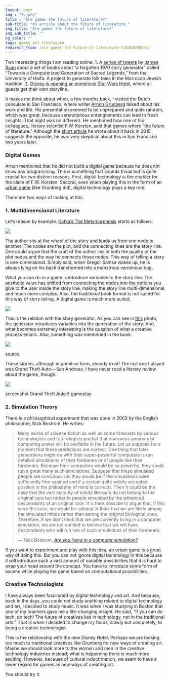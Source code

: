 ```yaml
---
layout: post
img : "7.jpeg"
title : "Are games the future of literature?"
sub-title: "An article about the future of literature."
img_title: "Are games the future of literature?"
img_sub_title: ""
bg_color: ""
tags: games art literature
redirect_from: /are-games-the-future-of-literature-f24d640585ec/
---
```


Two interesting things I am reading online:
1\. A [series of tweets](https://twitter.com/xfoml/status/888869022652968961) by [James Ryan](https://twitter.com/xfoml) about a set of books about “a forgotten 1970 story generator” called “Towards a Computerized Generation of Sacred Legends,” from the University of Haifa. A project to generate folk tales in the Morrocan Jewish tradition.
2\. [Disney is opening an immersive Star Wars Hotel](https://techcrunch.com/2017/07/15/disney-is-opening-an-immersive-star-wars-hotel-where-each-guest-gets-a-storyline/), where all guests get their own storyline.

> [](https://twitter.com/xfoml/status/888869572803051520)


It makes me think about when, a few months back, I visited the Dutch consulate in San Francisco, where writer [Arnon Grunberg](http://www.arnongrunberg.com/) talked about his work and life. His presentation seemed to be unprepared and quite random, which was great, because serendipitous entanglements can lead to fresh insights. That night was no different. He mentioned how one of his colleagues, literary scientist F.W. Korsten, said that games where “the future of literature.” Although the [short article](https://translate.google.com/translate?hl=en&sl=nl&tl=en&u=https%3A%2F%2Fwww.volkskrant.nl%2Fopinie%2Ftaal-is-een-simulatie-van-de-werkelijkheid-een-game~a3870165%2F) he wrote about it back in 2015 suggests the opposite, he was very skeptical about this in San Francisco two years later.

### Digital Games

Arnon mentioned that he did not build a digital game because he does not know any programming. This is something that sounds trivial but is quite crucial for two distinct reasons. First, digital technology is the enabler for the claim of F.W. Korsten. Second, even when playing this in the form of an [urban game](http://adventure.howstuffworks.com/outdoor-activities/urban-sports/urban-gaming1.htm) (like Grunberg did), digital technology plays a key role.

There are two ways of looking at this.

### 1\. Multidimensional Literature

Let’s reason by example. [Kafka’s The Metamorphosis](https://www.amazon.com/Metamorphosis-Franz-Kafka/dp/1557427666) starts as follows:

![](https://cdn-images-1.medium.com/max/800/1*Oc1IVMYNoIYCdE1Mcshscg.png)

The author sits at the wheel of the story and leads us from one node to another. The nodes are the plot, and the connecting lines are the story line. One could argue that the craft of the author lies in both the quality of the plot nodes and the way he connects those nodes. This way of telling a story is one-dimensional. Simply said, when Gregor Samsa wakes up, he is always lying on his back transformed into a monstrous verminous bug.

What you can do in a game is introduce variables to the story line. The aesthetic value has shifted from connecting the nodes into the options you give to the user inside the story line, making the story line multi-dimensional and much more complex. Also, the traditional book format is not suited for this way of story telling. A digital game is much more suited.

![](https://cdn-images-1.medium.com/max/800/1*zWJfuyAQzREcw9MdfO_eIg.png)


This is the relation with the story generator. As you can see in [this](https://twitter.com/xfoml/status/888873116583079936) photo, the generator introduces variables into the generation of the story. And, what becomes extremely interesting is the question of what a creative process entails. Also, something was mentioned in the book.

![](https://cdn-images-1.medium.com/max/800/1*dv8LHpSzn5E4A735yJ5ASA.jpeg)

[source](https://twitter.com/xfoml/status/888871202931879937)


These stories, although in primitive form, already exist! The last one I played was Grand Theft Auto — San Andreas. I have never read a literary review about the game, though.

![](https://cdn-images-1.medium.com/max/800/1*hzE3Nw6nUvg1OlsE9twBdw.png)

screenshot Grand Theft Auto 5 gameplay


### 2\. Simulation Theory

There is a philosophical experiment that was done in 2003 by the English philosopher, Nick Bostrom. He writes:

> Many works of science fiction as well as some forecasts by serious technologists and futurologists predict that enormous amounts of computing power will be available in the future. Let us suppose for a moment that these predictions are correct. One thing that later generations might do with their super-powerful computers is run detailed simulations of their forebears or of people like their forebears. Because their computers would be so powerful, they could run a great many such simulations. Suppose that these simulated people are conscious (as they would be if the simulations were sufficiently fine-grained and if a certain quite widely accepted position in the philosophy of mind is correct). Then it could be the case that the vast majority of minds like ours do not belong to the original race but rather to people simulated by the advanced descendants of an original race. It is then possible to argue that, if this were the case, we would be rational to think that we are likely among the simulated minds rather than among the original biological ones. Therefore, if we don’t think that we are currently living in a computer simulation, we are not entitled to believe that we will have descendants who will run lots of such simulations of their forebears.

> — Nick Bostrom, [_Are you living in a computer simulation?_](http://www.simulation-argument.com/simulation.html)

If you want to experiment and play with this idea, an urban game is a great way of doing this. But you can not ignore digital technology in this because it will introduce such a vast amount of variable possibilities that it is hard to wrap your head around the concept. You have to introduce some form of axioms while playing the game based on computational possibilities.

### Creative Technologists

I have always been fascinated by digital technology and art. And because, back in the days, you could not study anything related to digital technology and art, I decided to study music. It was when I was studying in Boston that one of my teachers gave me a life-changing insight. He said, “If you can do tech, do tech! The future of creatives lies in technology, not in the traditional arts!” That is when I decided to change my focus, slowly but completely, to being a creative technologist.

This is the relationship with the new Disney Hotel. Perhaps we are looking too much to traditional creatives like Grunberg for new ways of creating art. Maybe we should look more to the women and men in the creative technology industries instead; what is happening there is much more exciting. However, because of cultural indoctrination, we seem to have a lower regard for games as new ways of creating art.

You should try it.
